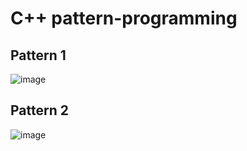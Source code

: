 # C++ pattern-programming
## Pattern 1
![image](https://user-images.githubusercontent.com/76725996/120099464-388dcf80-c159-11eb-8fec-d15199eee24e.png)
## Pattern 2
![image](https://user-images.githubusercontent.com/76725996/120100034-42650200-c15c-11eb-9af4-880451b4cf33.png)
